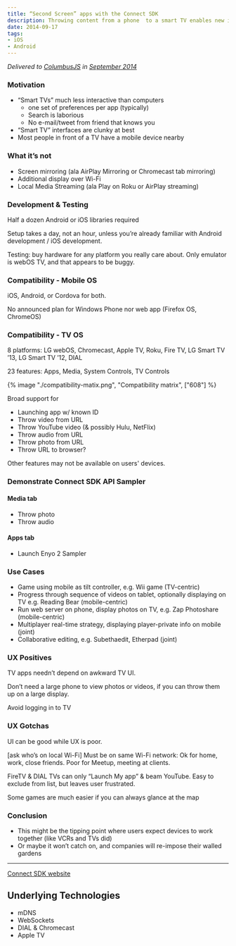 ```yaml
---
title: “Second Screen” apps with the Connect SDK
description: Throwing content from a phone  to a smart TV enables new interactions.
date: 2014-09-17
tags:
- iOS
- Android
---
```


_Delivered to [ColumbusJS](https://columbusjs.org/) in [September 2014](https://columbusjs.org/09-17-2014/javascript-hardware-night.html)_

### Motivation
* “Smart TVs” much less interactive than computers
  * one set of preferences per app (typically)
  * Search is laborious
  * No e-mail/tweet from friend that knows you
* “Smart TV” interfaces are clunky at best
* Most people in front of a TV have a mobile device nearby


### What it’s not
* Screen mirroring (ala AirPlay Mirroring or Chromecast tab mirroring)
* Additional display over Wi-Fi
* Local Media Streaming (ala Play on Roku or AirPlay streaming)


### Development & Testing
Half a dozen Android or iOS libraries required

Setup takes a day, not an hour, unless you’re already familiar with Android development / iOS development.

Testing: buy hardware for any platform you really care about.
Only emulator is webOS TV, and that appears to be buggy.


### Compatibility - Mobile OS
iOS, Android, or Cordova for both.

No announced plan for Windows Phone nor web app (Firefox OS, ChromeOS)

### Compatibility - TV OS
8 platforms:
LG webOS,
Chromecast,
Apple TV,
Roku,
Fire TV,
LG Smart TV ’13,
LG Smart TV ’12,
DIAL

23 features:
Apps,
Media,
System Controls,
TV Controls

{% image "./compatibility-matix.png", "Compatibility matrix", ["608"] %}

Broad support for
* Launching app w/ known ID
* Throw video from URL
* Throw YouTube video (& possibly Hulu, NetFlix)
* Throw audio from URL
* Throw photo from URL
* Throw URL to browser?

Other features may not be available on users' devices.

### Demonstrate Connect SDK API Sampler
#### Media tab
* Throw photo
* Throw audio
#### Apps tab
* Launch Enyo 2 Sampler


### Use Cases

* Game using mobile as tilt controller, e.g. Wii game (TV-centric)
* Progress through sequence of videos on tablet, optionally displaying on TV e.g. Reading Bear (mobile-centric)
* Run web server on phone, display photos on TV, e.g. Zap Photoshare (mobile-centric)
* Multiplayer real-time strategy, displaying player-private info on mobile (joint)
* Collaborative editing, e.g. Subethaedit, Etherpad (joint)


### UX Positives
TV apps needn’t depend on awkward TV UI.

Don’t need a large phone to view photos or videos, if you can throw them up on a large display.

Avoid logging in to TV


### UX Gotchas
UI can be good while UX is poor.

[ask who’s on local Wi-Fi]
Must be on same Wi-Fi network: Ok for home, work, close friends. Poor for Meetup, meeting at clients.

FireTV & DIAL TVs can only “Launch My app” & beam YouTube.
Easy to exclude from list, but leaves user frustrated.

Some games are much easier if you can always glance at the map


### Conclusion
* This might be the tipping point where users expect devices to work together (like VCRs and TVs did)
* Or maybe it won’t catch on, and companies will re-impose their walled gardens

---

[Connect SDK website](https://connectsdk.com/)


## Underlying Technologies
* mDNS
* WebSockets
* DIAL & Chromecast
* Apple TV
